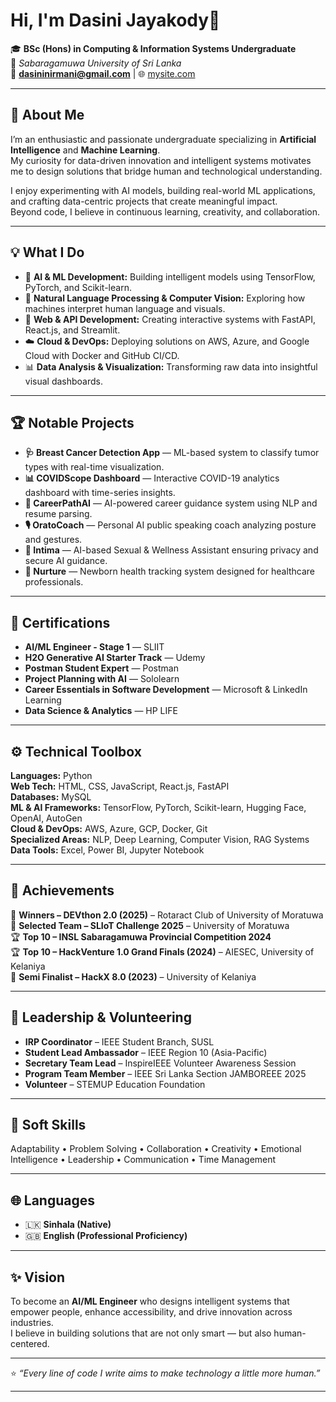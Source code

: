 #  Hi, I'm Dasini Jayakody👋

🎓 **BSc (Hons) in Computing & Information Systems Undergraduate**  
📍 *Sabaragamuwa University of Sri Lanka*  
📧 **dasininirmani@gmail.com** | 🌐 [mysite.com](https://mysite.com)  

---

## 🌟 About Me

I’m an enthusiastic and passionate undergraduate specializing in **Artificial Intelligence** and **Machine Learning**.  
My curiosity for data-driven innovation and intelligent systems motivates me to design solutions that bridge human and technological understanding.  

I enjoy experimenting with AI models, building real-world ML applications, and crafting data-centric projects that create meaningful impact.  
Beyond code, I believe in continuous learning, creativity, and collaboration.

---

## 💡 What I Do

- 🤖 **AI & ML Development:** Building intelligent models using TensorFlow, PyTorch, and Scikit-learn.  
- 🧠 **Natural Language Processing & Computer Vision:** Exploring how machines interpret human language and visuals.  
- 🧩 **Web & API Development:** Creating interactive systems with FastAPI, React.js, and Streamlit.  
- ☁️ **Cloud & DevOps:** Deploying solutions on AWS, Azure, and Google Cloud with Docker and GitHub CI/CD.  
- 📊 **Data Analysis & Visualization:** Transforming raw data into insightful visual dashboards.

---

## 🏆 Notable Projects

- **🩺 Breast Cancer Detection App** — ML-based system to classify tumor types with real-time visualization.  
- **📊 COVIDScope Dashboard** — Interactive COVID-19 analytics dashboard with time-series insights.  
- **🧭 CareerPathAI** — AI-powered career guidance system using NLP and resume parsing.  
- **🎙️ OratoCoach** — Personal AI public speaking coach analyzing posture and gestures.  
- **💬 Intima** — AI-based Sexual & Wellness Assistant ensuring privacy and secure AI guidance.  
- **🍼 Nurture** — Newborn health tracking system designed for healthcare professionals.

---

## 📜 Certifications

- **AI/ML Engineer - Stage 1** — SLIIT  
- **H2O Generative AI Starter Track** — Udemy  
- **Postman Student Expert** — Postman  
- **Project Planning with AI** — Sololearn  
- **Career Essentials in Software Development** — Microsoft & LinkedIn Learning  
- **Data Science & Analytics** — HP LIFE  

---

## ⚙️ Technical Toolbox

**Languages:** Python  
**Web Tech:** HTML, CSS, JavaScript, React.js, FastAPI  
**Databases:** MySQL  
**ML & AI Frameworks:** TensorFlow, PyTorch, Scikit-learn, Hugging Face, OpenAI, AutoGen  
**Cloud & DevOps:** AWS, Azure, GCP, Docker, Git  
**Specialized Areas:** NLP, Deep Learning, Computer Vision, RAG Systems  
**Data Tools:** Excel, Power BI, Jupyter Notebook  

---

## 🧩 Achievements

🏅 **Winners – DEVthon 2.0 (2025)** – Rotaract Club of University of Moratuwa  
🎥 **Selected Team – SLIoT Challenge 2025** – University of Moratuwa  
🏆 **Top 10 – INSL Sabaragamuwa Provincial Competition 2024**  
🏆 **Top 10 – HackVenture 1.0 Grand Finals (2024)** – AIESEC, University of Kelaniya  
🏅 **Semi Finalist – HackX 8.0 (2023)** – University of Kelaniya  

---

## 🌱 Leadership & Volunteering

- **IRP Coordinator** – IEEE Student Branch, SUSL  
- **Student Lead Ambassador** – IEEE Region 10 (Asia-Pacific)  
- **Secretary Team Lead** – InspireIEEE Volunteer Awareness Session  
- **Program Team Member** – IEEE Sri Lanka Section JAMBOREEE 2025  
- **Volunteer** – STEMUP Education Foundation  

---

## 💬 Soft Skills

Adaptability • Problem Solving • Collaboration • Creativity • Emotional Intelligence • Leadership • Communication • Time Management  

---

## 🌐 Languages

- 🇱🇰 **Sinhala (Native)**  
- 🇬🇧 **English (Professional Proficiency)**  

---

## ✨ Vision

To become an **AI/ML Engineer** who designs intelligent systems that empower people, enhance accessibility, and drive innovation across industries.  
I believe in building solutions that are not only smart — but also human-centered.

---

⭐ *“Every line of code I write aims to make technology a little more human.”*  

---


